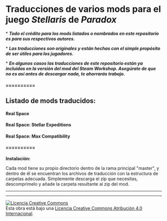 # **Traducciones de varios mods para el juego _Stellaris_ de _Paradox_**
\* __*Todo el crédito para los mods listados o nombrados en este repositorio es para sus respectivos autores.*__

\* __*Las traducciones son originales y están hechas con el simple propósito de ser útiles para los jugadores.*__

\* __*En algunos casos las traducciones de este repositorio están ya incluidas en la versión del mod del _Steam Workshop_. Asegúrate de que no es así antes de descargar nada, te ahorrarás trabajo.*__
#### ========== ####
## Listado de mods traducidos: ##

  ####  **Real Space**
  ####  **Real Space: Stellar Expeditions**
  ####  **Real Space: Max Compatibility**

#### ========== ####

__Instalación:__

Cada mod tiene su propio directorio dentro de la rama principal "master", y dentro de él se encuentran los archivos de traducción con la estructura de carpetas adecuada. Simplemente descarga el zip que necesitas, descomprímelo y añade la carpeta resultante al zip del mod.

--------------------------------------
--------------------------------------

<a rel="license" href="http://creativecommons.org/licenses/by/4.0/"><img alt="Licencia Creative Commons" style="border-width:0" src="https://i.creativecommons.org/l/by/4.0/88x31.png" /></a><br />Esta obra está bajo una <a rel="license" href="http://creativecommons.org/licenses/by/4.0/">Licencia Creative Commons Atribución 4.0 Internacional</a>.
